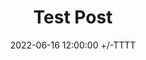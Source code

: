 ---
title: Test Post
date: 2022-06-16 12:00:00 +/-TTTT
categories: [Main, Testing]
tags: [tag1, tag2, tag with spaces]     # TAG names should always be lowercase
---